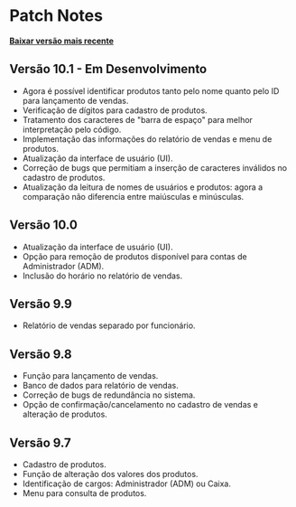 # Patch Notes

[**Baixar versão mais recente**](#)

## Versão 10.1 - Em Desenvolvimento

- Agora é possível identificar produtos tanto pelo nome quanto pelo ID para lançamento de vendas.
- Verificação de dígitos para cadastro de produtos.
- Tratamento dos caracteres de "barra de espaço" para melhor interpretação pelo código.
- Implementação das informações do relatório de vendas e menu de produtos.
- Atualização da interface de usuário (UI).
- Correção de bugs que permitiam a inserção de caracteres inválidos no cadastro de produtos.
- Atualização da leitura de nomes de usuários e produtos: agora a comparação não diferencia entre maiúsculas e minúsculas.

## Versão 10.0

- Atualização da interface de usuário (UI).
- Opção para remoção de produtos disponível para contas de Administrador (ADM).
- Inclusão do horário no relatório de vendas.

## Versão 9.9

- Relatório de vendas separado por funcionário.

## Versão 9.8

- Função para lançamento de vendas.
- Banco de dados para relatório de vendas.
- Correção de bugs de redundância no sistema.
- Opção de confirmação/cancelamento no cadastro de vendas e alteração de produtos.

## Versão 9.7

- Cadastro de produtos.
- Função de alteração dos valores dos produtos.
- Identificação de cargos: Administrador (ADM) ou Caixa.
- Menu para consulta de produtos.
